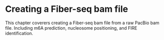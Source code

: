 # Creating a Fiber-seq bam file

This chapter coverers creating a Fiber-seq bam file from a raw PacBio bam file. Including m6A prediction, nucleosome positioning, and FIRE identification.